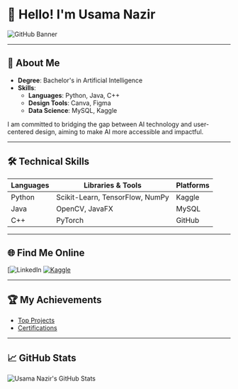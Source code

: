 # 👋 Hello! I'm Usama Nazir



![GitHub Banner](https://user-images.githubusercontent.com/115386517/225841791-e6eb2fcf-6de1-45ec-a5e8-0c321f0af245.gif) <!-- Add a personalized banner -->

---

## 🚀 About Me

- **Degree**: Bachelor's in Artificial Intelligence
- **Skills**:
  - **Languages**: Python, Java, C++
  - **Design Tools**: Canva, Figma
  - **Data Science**: MySQL, Kaggle

I am committed to bridging the gap between AI technology and user-centered design, aiming to make AI more accessible and impactful.

---

## 🛠️ Technical Skills

| Languages | Libraries & Tools  | Platforms |
| --------- | ------------------ | --------- |
| Python    | Scikit-Learn, TensorFlow, NumPy | Kaggle |
| Java      | OpenCV, JavaFX      | MySQL     |
| C++       | PyTorch             | GitHub    |

---

## 🌐 Find Me Online

[![LinkedIn]([https://www.linkedin.com/public-profile/settings?trk=d_flagship3_profile_self_view_public_profile](https://www.google.com/url?sa=i&url=https%3A%2F%2Fwww.vecteezy.com%2Fpng%2F23986970-linkedin-logo-png-linkedin-logo-transparent-png-linkedin-icon-transparent-free-png&psig=AOvVaw2FBWcSHK-J7aK7gilStp2X&ust=1730010030879000&source=images&cd=vfe&opi=89978449&ved=0CBEQjRxqFwoTCOinsd2zq4kDFQAAAAAdAAAAABAE))
[![Kaggle](https://img.shields.io/badge/Kaggle-20BEFF?style=for-the-badge&logo=kaggle&logoColor=white)](https://www.kaggle.com/yourprofile)

---

## 🏆 My Achievements

- [Top Projects](https://github.com/yourusername/topproject)
- [Certifications](https://www.yourcertificationlink.com)

---

## 📈 GitHub Stats

![Usama Nazir's GitHub Stats](https://github-readme-stats.vercel.app/api?username=yourusername&show_icons=true&theme=radical)



